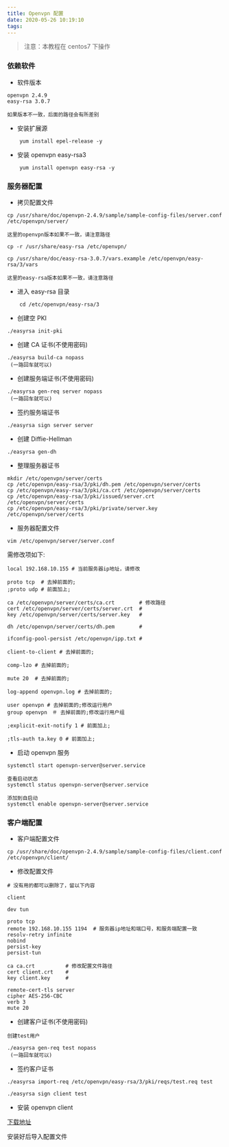 ```yaml
---
title: Openvpn 配置
date: 2020-05-26 10:19:10
tags:
---
```


> 注意：本教程在 centos7 下操作

### 依赖软件

- 软件版本

```
openvpn 2.4.9
easy-rsa 3.0.7

如果版本不一致，后面的路径会有所差别

```

- 安装扩展源

```Shell
    yum install epel-release -y
```

- 安装 openvpn easy-rsa3

```Shell
    yum install openvpn easy-rsa -y
```

### 服务器配置

- 拷贝配置文件

```Shell
cp /usr/share/doc/openvpn-2.4.9/sample/sample-config-files/server.conf  /etc/openvpn/server/

这里的openvpn版本如果不一致，请注意路径

```

```Shell
cp -r /usr/share/easy-rsa /etc/openvpn/
```

```Shell
cp /usr/share/doc/easy-rsa-3.0.7/vars.example /etc/openvpn/easy-rsa/3/vars

这里的easy-rsa版本如果不一致，请注意路径
```

- 进入 easy-rsa 目录

```Shell
    cd /etc/openvpn/easy-rsa/3
```

- 创建空 PKI

```Shell
./easyrsa init-pki
```

- 创建 CA 证书(不使用密码)

```Shell
./easyrsa build-ca nopass
 (一路回车就可以)
```

- 创建服务端证书(不使用密码)

```Shell
./easyrsa gen-req server nopass
 (一路回车就可以)
```

- 签约服务端证书

```Shell
./easyrsa sign server server
```

- 创建 Diffie-Hellman

```Shell
./easyrsa gen-dh
```

- 整理服务器证书

```Shell
mkdir /etc/openvpn/server/certs
cp /etc/openvpn/easy-rsa/3/pki/dh.pem /etc/openvpn/server/certs
cp /etc/openvpn/easy-rsa/3/pki/ca.crt /etc/openvpn/server/certs
cp /etc/openvpn/easy-rsa/3/pki/issued/server.crt /etc/openvpn/server/certs
cp /etc/openvpn/easy-rsa/3/pki/private/server.key /etc/openvpn/server/certs
```

- 服务器配置文件

```Shell
vim /etc/openvpn/server/server.conf
```

需修改项如下:

```
local 192.168.10.155 # 当前服务器ip地址，请修改

proto tcp  # 去掉前面的;
;proto udp # 前面加上;

ca /etc/openvpn/server/certs/ca.crt        # 修改路径
cert /etc/openvpn/server/certs/server.crt  #
key /etc/openvpn/server/certs/server.key   #

dh /etc/openvpn/server/certs/dh.pem        #

ifconfig-pool-persist /etc/openvpn/ipp.txt #

client-to-client # 去掉前面的;

comp-lzo # 去掉前面的;

mute 20  # 去掉前面的;

log-append openvpn.log # 去掉前面的;

user openvpn # 去掉前面的;修改运行用户
group openvpn　＃ 去掉前面的;修改运行用户组

;explicit-exit-notify 1 # 前面加上;

;tls-auth ta.key 0 # 前面加上;

```

- 启动 openvpn 服务

```Shell
systemctl start openvpn-server@server.service
```

```Shell
查看启动状态
systemctl status openvpn-server@server.service
```

```Shell
添加到自启动
systemctl enable openvpn-server@server.service
```

### 客户端配置

- 客户端配置文件

```Shell
cp /usr/share/doc/openvpn-2.4.9/sample/sample-config-files/client.conf /etc/openvpn/client/
```

- 修改配置文件

```
# 没有用的都可以删除了，留以下内容

client

dev tun

proto tcp
remote 192.168.10.155 1194  # 服务器ip地址和端口号，和服务端配置一致
resolv-retry infinite
nobind
persist-key
persist-tun

ca ca.crt          # 修改配置文件路径
cert client.crt    #
key client.key     #

remote-cert-tls server
cipher AES-256-CBC
verb 3
mute 20
```

- 创建客户证书(不使用密码)

```Shell
创建test用户

./easyrsa gen-req test nopass
 (一路回车就可以)
```

- 签约客户证书

```Shell
./easyrsa import-req /etc/openvpn/easy-rsa/3/pki/reqs/test.req test
```

```Shell
./easyrsa sign client test
```

- 安装 openvpn client

[下载地址](https://github.com/OpenVPN/openvpn-gui/releases)

安装好后导入配置文件
